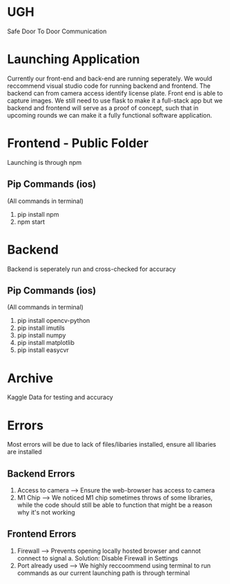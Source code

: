 # UGH
Safe Door To Door Communication

# Launching Application
Currently our front-end and back-end are running seperately. We would reccommend visual studio code for running backend and frontend. The backend can from camera access identify license plate. Front end is able to capture images. We still need to use flask to make it a full-stack app but we backend and frontend will serve as a proof of concept, such that in upcoming rounds we can make it a fully functional software application. 

# Frontend - Public Folder
Launching is through npm

## Pip Commands (ios)
(All commands in terminal)
1. pip install npm 
2. npm start

# Backend
Backend is seperately run and cross-checked for accuracy

## Pip Commands (ios)
(All commands in terminal)
1. pip install opencv-python
2. pip install imutils
3. pip install numpy
4. pip install matplotlib
5. pip install easycvr

# Archive
Kaggle Data for testing and accuracy

# Errors
Most errors will be due to lack of files/libaries installed, ensure all libaries are installed

## Backend Errors
1. Access to camera --> Ensure the web-browser has access to camera
2. M1 Chip --> We noticed M1 chip sometimes throws of some libraries, while the code should still be able to function that might be a reason why it's not working

## Frontend Errors
1. Firewall --> Prevents opening locally hosted browser and cannot connect to signal
   a. Solution: Disable Firewall in Settings
2. Port already used --> We highly reccoommend using terminal to run commands as our current launching path is through terminal

